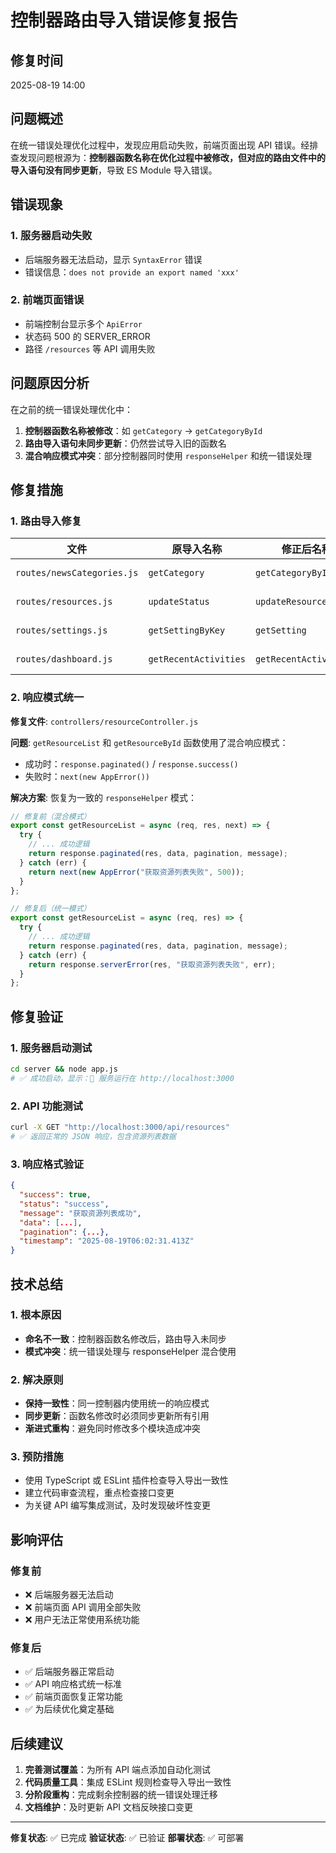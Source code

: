 # 控制器路由导入错误修复报告

## 修复时间
2025-08-19 14:00

## 问题概述

在统一错误处理优化过程中，发现应用启动失败，前端页面出现 API 错误。经排查发现问题根源为：**控制器函数名称在优化过程中被修改，但对应的路由文件中的导入语句没有同步更新**，导致 ES Module 导入错误。

## 错误现象

### 1. 服务器启动失败
- 后端服务器无法启动，显示 `SyntaxError` 错误
- 错误信息：`does not provide an export named 'xxx'`

### 2. 前端页面错误
- 前端控制台显示多个 `ApiError`
- 状态码 500 的 SERVER_ERROR
- 路径 `/resources` 等 API 调用失败

## 问题原因分析

在之前的统一错误处理优化中：
1. **控制器函数名称被修改**：如 `getCategory` → `getCategoryById`
2. **路由导入语句未同步更新**：仍然尝试导入旧的函数名
3. **混合响应模式冲突**：部分控制器同时使用 `responseHelper` 和统一错误处理

## 修复措施

### 1. 路由导入修复

| 文件 | 原导入名称 | 修正后名称 | 位置 |
|------|------------|------------|------|
| `routes/newsCategories.js` | `getCategory` | `getCategoryById` | L11, L35 |
| `routes/resources.js` | `updateStatus` | `updateResourceStatus` | L12, L40 |
| `routes/settings.js` | `getSettingByKey` | `getSetting` | L12, L45 |
| `routes/dashboard.js` | `getRecentActivities` | `getRecentActivity` | L5, L26 |

### 2. 响应模式统一

**修复文件**: `controllers/resourceController.js`

**问题**: `getResourceList` 和 `getResourceById` 函数使用了混合响应模式：
- 成功时：`response.paginated()` / `response.success()`
- 失败时：`next(new AppError())`

**解决方案**: 恢复为一致的 `responseHelper` 模式：

```javascript
// 修复前（混合模式）
export const getResourceList = async (req, res, next) => {
  try {
    // ... 成功逻辑
    return response.paginated(res, data, pagination, message);
  } catch (err) {
    return next(new AppError("获取资源列表失败", 500));
  }
};

// 修复后（统一模式）
export const getResourceList = async (req, res) => {
  try {
    // ... 成功逻辑
    return response.paginated(res, data, pagination, message);
  } catch (err) {
    return response.serverError(res, "获取资源列表失败", err);
  }
};
```

## 修复验证

### 1. 服务器启动测试
```bash
cd server && node app.js
# ✅ 成功启动，显示：🚀 服务运行在 http://localhost:3000
```

### 2. API 功能测试
```bash
curl -X GET "http://localhost:3000/api/resources"
# ✅ 返回正常的 JSON 响应，包含资源列表数据
```

### 3. 响应格式验证
```json
{
  "success": true,
  "status": "success",
  "message": "获取资源列表成功",
  "data": [...],
  "pagination": {...},
  "timestamp": "2025-08-19T06:02:31.413Z"
}
```

## 技术总结

### 1. 根本原因
- **命名不一致**：控制器函数名修改后，路由导入未同步
- **模式冲突**：统一错误处理与 responseHelper 混合使用

### 2. 解决原则
- **保持一致性**：同一控制器内使用统一的响应模式
- **同步更新**：函数名修改时必须同步更新所有引用
- **渐进式重构**：避免同时修改多个模块造成冲突

### 3. 预防措施
- 使用 TypeScript 或 ESLint 插件检查导入导出一致性
- 建立代码审查流程，重点检查接口变更
- 为关键 API 编写集成测试，及时发现破坏性变更

## 影响评估

### 修复前
- ❌ 后端服务器无法启动
- ❌ 前端页面 API 调用全部失败
- ❌ 用户无法正常使用系统功能

### 修复后
- ✅ 后端服务器正常启动
- ✅ API 响应格式统一标准
- ✅ 前端页面恢复正常功能
- ✅ 为后续优化奠定基础

## 后续建议

1. **完善测试覆盖**：为所有 API 端点添加自动化测试
2. **代码质量工具**：集成 ESLint 规则检查导入导出一致性
3. **分阶段重构**：完成剩余控制器的统一错误处理迁移
4. **文档维护**：及时更新 API 文档反映接口变更

---

**修复状态**: ✅ 已完成
**验证状态**: ✅ 已验证
**部署状态**: ✅ 可部署
